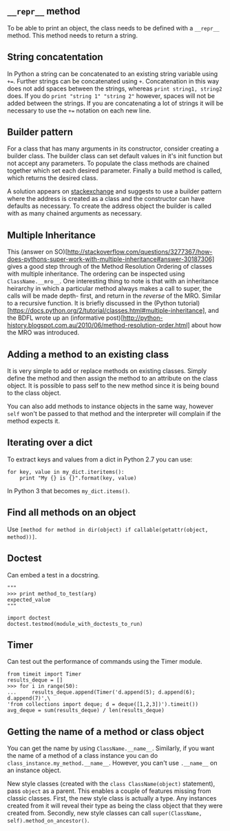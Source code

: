 ## `__repr__` method

To be able to print an object, the class needs to be defined with a `__repr__`
method. This method needs to return a string.

## String concatentation

In Python a string can be concatenated to an existing string variable using `+=`.
Further strings can be concatenated using `+`. Concatenation in this way does
not add spaces between the strings, whereas `print string1, string2` does. If
you do `print "string 1" "string 2"` however, spaces will not be added between
the strings. If you are concatenating a lot of strings it will be necessary to
use the `+=` notation on each new line. 

## Builder pattern

For a class that has many arguments in its constructor, consider creating a
builder class. The builder class can set default values in it's init function
but not accept any parameters. To populate the class methods are chained 
together which set each desired parameter. Finally a build method is called, 
which returns the desired class.

A solution appears on [stackexchange](http://softwareengineering.stackexchange.com/questions/126765/c-design-many-properties-complex-constructor-and-equality)
and suggests to use a builder pattern where the address is created as a class
and the constructor can have defaults as necessary. To create the address object
the builder is called with as many chained arguments as necessary.

## Multiple Inheritance

This (answer on SO)[http://stackoverflow.com/questions/3277367/how-does-pythons-super-work-with-multiple-inheritance#answer-30187306] 
gives a good step through of the Method Resolution Ordering of classes with
multiple inheritance. The ordering can be inspected using `ClassName.__mro__`.
One interesting thing to note is that with an inheritance heirarchy in which
a particular method always makes a call to super, the calls will be made depth-
first, and return in the _reverse_ of the MRO. Similar to a recursive function.
It is briefly discussed in the (Python tutorial)[https://docs.python.org/2/tutorial/classes.html#multiple-inheritance],
and the BDFL wrote up an (informative post)[http://python-history.blogspot.com.au/2010/06/method-resolution-order.html] 
about how the MRO was introduced.

## Adding a method to an existing class

It is very simple to add or replace methods on existing classes. Simply define
the method and then assign the method to an attribute on the class object. It
is possible to pass self to the new method since it is being bound to the class
object.

You can also add methods to instance objects in the same way, however `self` 
won't be passed to that method and the interpreter will complain if the method
expects it.

## Iterating over a dict

To extract keys and values from a dict in Python 2.7 you can use:

    for key, value in my_dict.iteritems():
        print "My {} is {}".format(key, value)

In Python 3 that becomes `my_dict.items()`.

## Find all methods on an object 

Use `[method for method in dir(object) if callable(getattr(object, method))]`.

## Doctest
Can embed a test in a docstring.

    """
    >>> print method_to_test(arg)
    expected_value
    """

    import doctest
    doctest.testmod(module_with_doctests_to_run)


## Timer

Can test out the performance of commands using the Timer module. 
    
    from timeit import Timer
    results_deque = []
    >>> for i in range(50):
    ...     results_deque.append(Timer('d.append(5); d.append(6); d.append(7)',\
    'from collections import deque; d = deque([1,2,3])').timeit())
    avg_deque = sum(results_deque) / len(results_deque)


## Getting the name of a method or class object

You can get the name by using `ClassName.__name__`. Similarly, if you want the
name of a method of a class instance you can do `class_instance.my_method.__name__`.
However, you can't use `.__name__` on an instance object.

New style classes (created with the `class ClassName(object)` statement), pass
`object` as a parent. This enables a couple of features missing from classic
classes. First, the new style class is actually a type. Any instances created
from it will reveal their type as being the class object that they were created
from. Secondly, new style classes can call 
`super(ClassName, self).method_on_ancestor()`.
